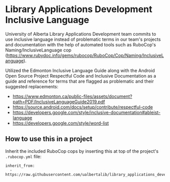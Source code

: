 # Library Applications Development Inclusive Language
University of Alberta Library Applications Development team commits to use inclusive language instead of problematic terms in our team's projects and documentation with the help of automated tools such as RuboCop's Naming/InclusiveLanguage cop (https://www.rubydoc.info/gems/rubocop/RuboCop/Cop/Naming/InclusiveLanguage).

Utilized the Edmonton Inclusive Language Guide along with the Android Open Source Project Respectful Code and Inclusive Documentation as a guide and reference for terms that are flagged as problematic and their suggested replacements:

* https://www.edmonton.ca/public-files/assets/document?path=PDF/InclusiveLanguageGuide2019.pdf
* https://source.android.com/docs/setup/contribute/respectful-code
* https://developers.google.com/style/inclusive-documentation#ableist-language
* https://developers.google.com/style/word-list

## How to use this in a project
Inherit the included RuboCop cops by inserting this at top of the project's ```.rubocop.yml``` file:
```
inherit_from:
  - https://raw.githubusercontent.com/ualbertalib/library_applications_development_inclusive_language/main/inclusive_language_rubocop.yml
```
